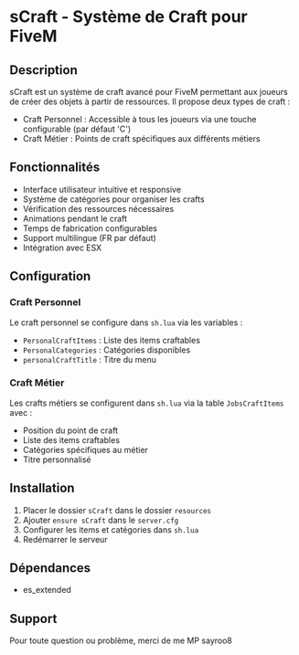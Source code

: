 # sCraft - Système de Craft pour FiveM

## Description
sCraft est un système de craft avancé pour FiveM permettant aux joueurs de créer des objets à partir de ressources. Il propose deux types de craft :

- Craft Personnel : Accessible à tous les joueurs via une touche configurable (par défaut 'C')
- Craft Métier : Points de craft spécifiques aux différents métiers

## Fonctionnalités

- Interface utilisateur intuitive et responsive
- Système de catégories pour organiser les crafts
- Vérification des ressources nécessaires
- Animations pendant le craft
- Temps de fabrication configurables
- Support multilingue (FR par défaut)
- Intégration avec ESX

## Configuration

### Craft Personnel
Le craft personnel se configure dans `sh.lua` via les variables :
- `PersonalCraftItems` : Liste des items craftables
- `PersonalCategories` : Catégories disponibles
- `personalCraftTitle` : Titre du menu

### Craft Métier 
Les crafts métiers se configurent dans `sh.lua` via la table `JobsCraftItems` avec :
- Position du point de craft
- Liste des items craftables
- Catégories spécifiques au métier
- Titre personnalisé

## Installation

1. Placer le dossier `sCraft` dans le dossier `resources`
2. Ajouter `ensure sCraft` dans le `server.cfg`
3. Configurer les items et catégories dans `sh.lua`
4. Redémarrer le serveur

## Dépendances

- es_extended

## Support

Pour toute question ou problème, merci de me MP sayroo8
